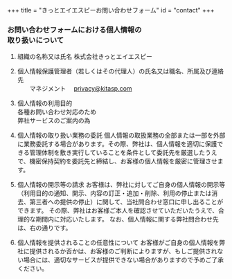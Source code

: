 +++
title = "きっとエイエスピーお問い合わせフォーム"
id = "contact"
+++

### お問い合わせフォームにおける個人情報の<br>取り扱いについて

1. 組織の名称又は氏名
株式会社きっとエイエスピー

2. 個人情報保護管理者（若しくはその代理人）の氏名又は職名、所属及び連絡先  
 　　マネジメント　 privacy@kitasp.com

3. 個人情報の利用目的  
 各種お問い合わせ対応のため  
 弊社サービスのご案内の為  

4. 個人情報の取り扱い業務の委託
個人情報の取扱業務の全部または一部を外部に業務委託する場合があります。その際、弊社は、個人情報を適切に保護できる管理体制を敷き実行していることを条件として委託先を厳選したうえで、機密保持契約を委託先と締結し、お客様の個人情報を厳密に管理させます。

5. 個人情報の開示等の請求
お客様は、弊社に対してご自身の個人情報の開示等（利用目的の通知、開示、内容の訂正・追加・削除、利用の停止または消去、第三者への提供の停止）に関して、当社問合わせ窓口に申し出ることができます。 その際、弊社はお客様ご本人を確認させていただいたうえで、合理的な期間内に対応いたします。 なお、個人情報に関する弊社問合わせ先は、右の通りです。

6. 個人情報を提供されることの任意性について
お客様がご自身の個人情報を弊社に提供されるか否かは、お客様のご判断によりますが、もしご提供されない場合には、適切なサービスが提供できない場合がありますので予めご了承ください。

